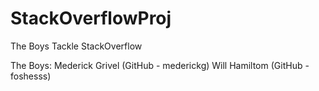 # StackOverflowProj
The Boys Tackle StackOverflow

The Boys:
Mederick Grivel (GitHub - mederickg)
Will Hamiltom (GitHub - foshesss)
